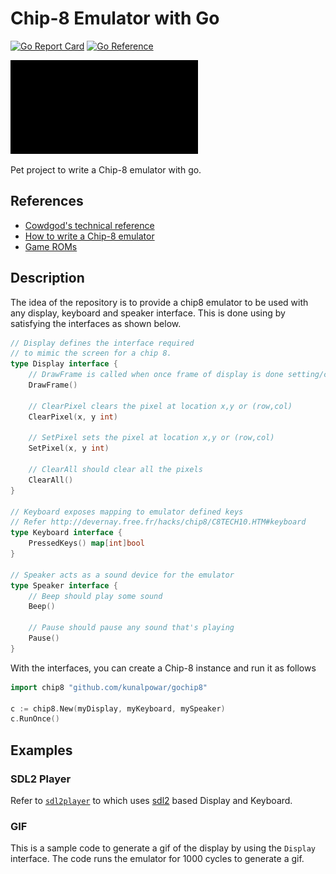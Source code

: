 # Chip-8 Emulator with Go 
[![Go Report Card](https://goreportcard.com/badge/github.com/kunalpowar/gochip8)](https://goreportcard.com/report/github.com/kunalpowar/gochip8)
[![Go Reference](https://pkg.go.dev/badge/github.com/kunalpowar/gochip8.svg)](https://pkg.go.dev/github.com/kunalpowar/gochip8)

<img src="assets/chip-8.gif" alt="Chip 8 Picture ROM generated by code" style="width:300px;"/>

Pet project to write a Chip-8 emulator with go.

## References
* [Cowdgod's technical reference](http://devernay.free.fr/hacks/chip8/C8TECH10.HTM)
* [How to write a Chip-8 emulator](http://www.multigesture.net/articles/how-to-write-an-emulator-chip-8-interpreter/)
* [Game ROMs](https://github.com/mir3z/chip8-emu/tree/master/roms)

## Description

The idea of the repository is to provide a chip8 emulator to be used with any display, keyboard and speaker interface. This is done using by satisfying the interfaces as shown below.

```go
// Display defines the interface required
// to mimic the screen for a chip 8.
type Display interface {
	// DrawFrame is called when once frame of display is done setting/clearing
	DrawFrame()

	// ClearPixel clears the pixel at location x,y or (row,col)
	ClearPixel(x, y int)

	// SetPixel sets the pixel at location x,y or (row,col)
	SetPixel(x, y int)

	// ClearAll should clear all the pixels
	ClearAll()
}

// Keyboard exposes mapping to emulator defined keys
// Refer http://devernay.free.fr/hacks/chip8/C8TECH10.HTM#keyboard
type Keyboard interface {
	PressedKeys() map[int]bool
}

// Speaker acts as a sound device for the emulator
type Speaker interface {
	// Beep should play some sound
	Beep()

	// Pause should pause any sound that's playing
	Pause()
}
```

With the interfaces, you can create a Chip-8 instance and run it as follows

```go
import chip8 "github.com/kunalpowar/gochip8"

c := chip8.New(myDisplay, myKeyboard, mySpeaker)
c.RunOnce()
```

## Examples

### SDL2 Player
Refer to [`sdl2player`](/sdl2player) to which uses [sdl2](https://github.com/veandco/go-sdl2) based Display and Keyboard.

### GIF
This is a sample code to generate a gif of the display by using the `Display` interface. The code runs the emulator for 1000 cycles to generate a gif.